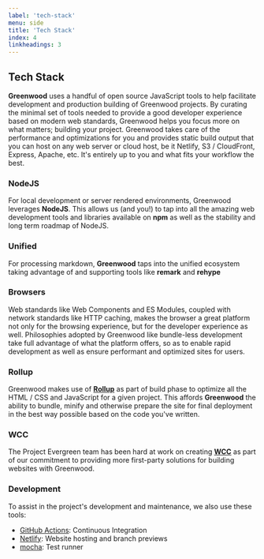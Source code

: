 ```yaml
---
label: 'tech-stack'
menu: side
title: 'Tech Stack'
index: 4
linkheadings: 3
---
```


## Tech Stack

**Greenwood** uses a handful of open source JavaScript tools to help facilitate development and production building of Greenwood projects.  By curating the minimal set of tools needed to provide a good developer experience based on modern web standards, Greenwood helps you focus more on what matters; building your project.  Greenwood takes care of the performance and optimizations for you and provides static build output that you can host on any web server or cloud host, be it Netlify, S3 / CloudFront, Express, Apache, etc.  It's entirely up to you and what fits your workflow the best.

### NodeJS
For local development or server rendered environments, Greenwood leverages **NodeJS**. This allows us (and you!) to tap into all the amazing web development tools and libraries available on **npm** as well as the stability and long term roadmap of NodeJS.

### Unified
For processing markdown, **Greenwood** taps into the unified ecosystem taking advantage of and supporting tools like **remark** and **rehype**

### Browsers

Web standards like Web Components and ES Modules, coupled with network standards like HTTP caching, makes the browser a great platform not only for the browsing experience, but for the developer experience as well.  Philosophies adopted by Greenwood like bundle-less development take full advantage of what the platform offers, so as to enable rapid development as well as ensure performant and optimized sites for users.


### Rollup
Greenwood makes use of [**Rollup**](https://rollupjs.org/) as part of build phase to optimize all the HTML / CSS and JavaScript for a given project.  This affords **Greenwood** the ability to bundle, minify and otherwise prepare the site for final deployment in the best way possible based on the code you've written.

### WCC
The Project Evergreen team has been hard at work on creating [**WCC**](https://github.com/ProjectEvergreen/wcc) as part of our commitment to providing more first-party solutions for building websites with Greenwood.


### Development
To assist in the project's development and maintenance, we also use these tools:
- [GitHub Actions](https://github.com/features/actions): Continuous Integration
- [Netlify](https://www.netlify.com/): Website hosting and branch previews
- [mocha](https://mochajs.org/): Test runner